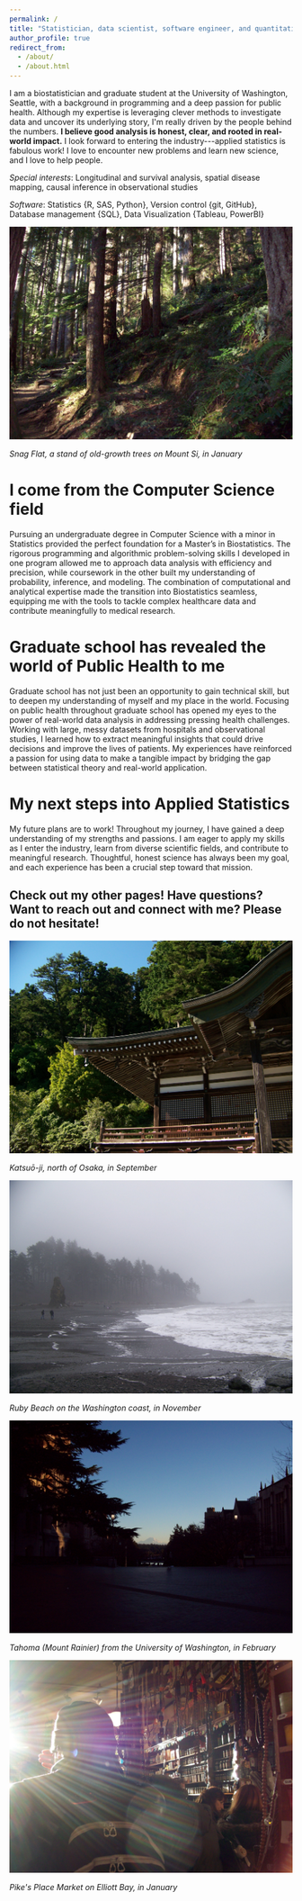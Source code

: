 ```yaml
---
permalink: /
title: "Statistician, data scientist, software engineer, and quantitative scientist."
author_profile: true
redirect_from: 
  - /about/
  - /about.html
---
```


I am a biostatistician and graduate student at the University of Washington, Seattle, with a background in programming and a deep passion for public health. Although my expertise is leveraging clever methods to investigate data and uncover its underlying story, I'm really driven by the people behind the numbers. **I believe good analysis is honest, clear, and rooted in real-world impact.** I look forward to entering the industry---applied statistics is fabulous work! I love to encounter new problems and learn new science, and I love to help people.

*Special interests*: Longitudinal and survival analysis, spatial disease mapping, causal inference in observational studies

*Software*: Statistics {R, SAS, Python}, Version control {git, GitHub}, Database management {SQL}, Data Visualization {Tableau, PowerBI}

![](images/100_0287.JPG)

*Snag Flat, a stand of old-growth trees on Mount Si, in January*

# I come from the Computer Science field

Pursuing an undergraduate degree in Computer Science with a minor in Statistics provided the perfect foundation for a Master’s in Biostatistics. The rigorous programming and algorithmic problem-solving skills I developed in one program allowed me to approach data analysis with efficiency and precision, while coursework in the other built my understanding of probability, inference, and modeling. The combination of computational and analytical expertise made the transition into Biostatistics seamless, equipping me with the tools to tackle complex healthcare data and contribute meaningfully to medical research.

# Graduate school has revealed the world of Public Health to me

Graduate school has not just been an opportunity to gain technical skill, but to deepen my understanding of myself and my place in the world. Focusing on public health throughout graduate school has opened my eyes to the power of real-world data analysis in addressing pressing health challenges. Working with large, messy datasets from hospitals and observational studies, I learned how to extract meaningful insights that could drive decisions and improve the lives of patients. My experiences have reinforced a passion for using data to make a tangible impact by bridging the gap between statistical theory and real-world application.

# My next steps into Applied Statistics

My future plans are to work! Throughout my journey, I have gained a deep understanding of my strengths and passions. I am eager to apply my skills as I enter the industry, learn from diverse scientific fields, and contribute to meaningful research. Thoughtful, honest science has always been my goal, and each experience has been a crucial step toward that mission.

## Check out my other pages! Have questions? Want to reach out and connect with me? Please do not hesitate!

![](images/000_0397-01.JPG)

*Katsuō-ji, north of Osaka, in September*

![](images/000_0573-01.JPG)

*Ruby Beach on the Washington coast, in November*

![](images/100_0237.JPG)

*Tahoma (Mount Rainier) from the University of Washington, in February*

![](images/100_0270.JPG)

*Pike's Place Market on Elliott Bay, in January*
